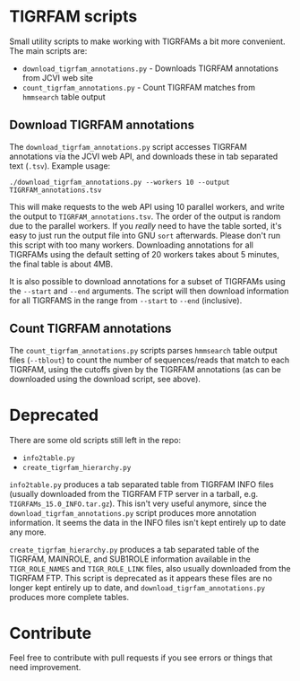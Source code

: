 # TIGRFAM scripts
Small utility scripts to make working with TIGRFAMs a bit more convenient.
The main scripts are:

- `download_tigrfam_annotations.py` - Downloads TIGRFAM annotations from JCVI web site
- `count_tigrfam_annotations.py` - Count TIGRFAM matches from `hmmsearch` table output

## Download TIGRFAM annotations
The `download_tigrfam_annotations.py` script accesses TIGRFAM annotations via
the JCVI web API, and downloads these in tab separated text (`.tsv`). Example usage:

    ./download_tigrfam_annotations.py --workers 10 --output TIGRFAM_annotations.tsv

This will make requests to the web API using 10 parallel workers, and write the
output to `TIGRFAM_annotations.tsv`. The order of the output is random due to
the parallel workers. If you _really_ need to have the table sorted, it's easy
to just run the output file into GNU `sort` afterwards. Please don't run this
script with too many workers. Downloading annotations for all TIGRFAMs using
the default setting of 20 workers takes about 5 minutes, the final table is about 4MB.

It is also possible to download annotations for a subset of TIGRFAMs using the
`--start` and `--end` arguments.  The script will then download information for
all TIGRFAMS in the range from `--start` to `--end` (inclusive).

## Count TIGRFAM annotations
The `count_tigrfam_annotations.py` scripts parses `hmmsearch` table output
files (`--tblout`) to count the number of sequences/reads that match to each
TIGRFAM, using the cutoffs given by the TIGRFAM annotations (as can be
downloaded using the download script, see above). 


# Deprecated
There are some old scripts still left in the repo:

- `info2table.py`
- `create_tigrfam_hierarchy.py`

`info2table.py` produces a tab separated table from TIGRFAM INFO files (usually
downloaded from the TIGRFAM FTP server in a tarball, e.g.
`TIGRFAMs_15.0_INFO.tar.gz`). This isn't very useful anymore, since the
`download_tigrfam_annotations.py` script produces more annotation information.
It seems the data in the INFO files isn't kept entirely up to date any more.

`create_tigrfam_hierarchy.py` produces a tab separated table of the TIGRFAM,
MAINROLE, and SUB1ROLE information available in the `TIGR_ROLE_NAMES` and
`TIGR_ROLE_LINK` files, also usually downloaded from the TIGRFAM FTP. This
script is deprecated as it appears these files are no longer kept entirely up
to date, and `download_tigrfam_annotations.py` produces more complete tables.

# Contribute
Feel free to contribute with pull requests if you see errors or things that need
improvement.
